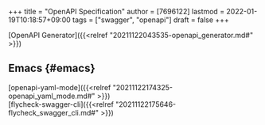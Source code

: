 +++
title = "OpenAPI Specification"
author = [7696122]
lastmod = 2022-01-19T10:18:57+09:00
tags = ["swagger", "openapi"]
draft = false
+++

[OpenAPI Generator]({{<relref "20211122043535-openapi_generator.md#" >}})  


## Emacs {#emacs}

[openapi-yaml-mode]({{<relref "20211122174325-openapi_yaml_mode.md#" >}})  
[flycheck-swagger-cli]({{<relref "20211122175646-flycheck_swagger_cli.md#" >}})
